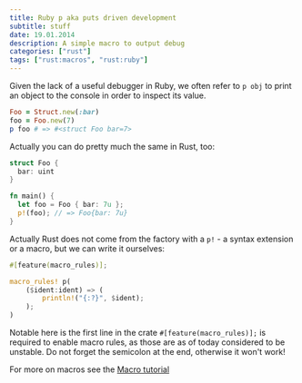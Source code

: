 ```yaml
---
title: Ruby p aka puts driven development
subtitle: stuff
date: 19.01.2014
description: A simple macro to output debug
categories: ["rust"]
tags: ["rust:macros", "rust:ruby"]
---
```


Given the lack of a useful debugger in Ruby, we often refer to `p obj` to print an object to the console in order to inspect its value.

```ruby
Foo = Struct.new(:bar)
foo = Foo.new(7)
p foo # => #<struct Foo bar=7>
```

Actually you can do pretty much the same in Rust, too:

```rust
struct Foo {
  bar: uint
}

fn main() {
  let foo = Foo { bar: 7u };
  p!(foo); // => Foo{bar: 7u}
}
```

Actually Rust does not come from the factory with a `p!` - a syntax extension or a macro, but we can write it ourselves:

```rust
#[feature(macro_rules)];

macro_rules! p(
    ($ident:ident) => (
        println!("{:?}", $ident);
    );
)
```

Notable here is the first line in the crate `#[feature(macro_rules)];` is required to enable macro rules, as those are as of today considered to be unstable. Do not forget the semicolon at the end, otherwise it won't work!

For more on macros see the [Macro tutorial](http://static.rust-lang.org/doc/master/guide-macros.html)
